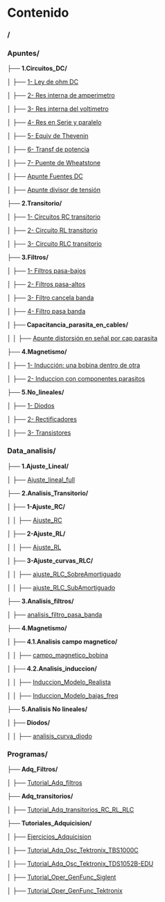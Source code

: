 # Contenido 


### /

### Apuntes/

**├── 1.Circuitos_DC/**

│   ├── [1- Ley de ohm DC](./Apuntes/1.Circuitos_DC/1-%20Ley%20de%20ohm%20DC.md)

│   ├── [2- Res interna de amperimetro](./Apuntes/1.Circuitos_DC/2-%20Res%20interna%20de%20amperimetro.md)

│   ├── [3- Res interna del voltimetro](./Apuntes/1.Circuitos_DC/3-%20Res%20interna%20del%20voltimetro.md)

│   ├── [4- Res en Serie y paralelo](./Apuntes/1.Circuitos_DC/4-%20Res%20en%20Serie%20y%20paralelo.md)

│   ├── [5- Equiv de Thevenin](./Apuntes/1.Circuitos_DC/5-%20Equiv%20de%20Thevenin.md)

│   ├── [6- Transf de potencia](./Apuntes/1.Circuitos_DC/6-%20Transf%20de%20potencia.md)

│   ├── [7- Puente de Wheatstone](./Apuntes/1.Circuitos_DC/7-%20Puente%20de%20Wheatstone.md)

│   ├── [Apunte Fuentes DC](./Apuntes/1.Circuitos_DC/Apunte%20Fuentes%20DC.md)

│   ├── [Apunte divisor de tensión](./Apuntes/1.Circuitos_DC/Apunte%20divisor%20de%20tensión.md)

**├── 2.Transitorio/**

│   ├── [1- Circuitos RC transitorio](./Apuntes/2.Transitorio/1-%20Circuitos%20RC%20transitorio.md)

│   ├── [2- Circuito RL transitorio](./Apuntes/2.Transitorio/2-%20Circuito%20RL%20transitorio.md)

│   ├── [3- Circuito RLC transitorio](./Apuntes/2.Transitorio/3-%20Circuito%20RLC%20transitorio.md)

**├── 3.Filtros/**

│   ├── [1- Filtros pasa-bajos](./Apuntes/3.Filtros/1-%20Filtros%20pasa-bajos.md)

│   ├── [2- Filtros pasa-altos](./Apuntes/3.Filtros/2-%20Filtros%20pasa-altos.md)

│   ├── [3- Filtro cancela banda](./Apuntes/3.Filtros/3-%20Filtro%20cancela%20banda.md)

│   ├── [4- Filtro pasa banda](./Apuntes/3.Filtros/4-%20Filtro%20pasa%20banda.md)

**│   ├── Capacitancia_parasita_en_cables/**

│   │   ├── [Apunte distorsión en señal por cap parasita](./Apuntes/3.Filtros/Capacitancia_parasita_en_cables/Apunte%20distorsión%20en%20señal%20por%20cap%20parasita.md)

**├── 4.Magnetismo/**

│   ├── [1- Inducción: una bobina dentro de otra](./Apuntes/4.Magnetismo/1-%20Inducción:%20una%20bobina%20dentro%20de%20otra.md)

│   ├── [2- Induccion con componentes parasitos](./Apuntes/4.Magnetismo/2-%20Induccion%20con%20componentes%20parasitos.md)

**├── 5.No_lineales/**

│   ├── [1- Diodos](./Apuntes/5.No_lineales/1-%20Diodos.md)

│   ├── [2- Rectificadores](./Apuntes/5.No_lineales/2-%20Rectificadores.md)

│   ├── [3- Transistores](./Apuntes/5.No_lineales/3-%20Transistores.md)

### Data_analisis/

**├── 1.Ajuste_Lineal/**

│   ├── [Ajuste_lineal_full](./Data_analisis/1.Ajuste_Lineal/Ajuste_lineal_full.ipynb)

**├── 2.Analisis_Transitorio/**

**│   ├── 1-Ajuste_RC/**

│   │   ├── [Ajuste_RC](./Data_analisis/2.Analisis_Transitorio/1-Ajuste_RC/Ajuste_RC.ipynb)

**│   ├── 2-Ajuste_RL/**

│   │   ├── [Ajuste_RL](./Data_analisis/2.Analisis_Transitorio/2-Ajuste_RL/Ajuste_RL.ipynb)

**│   ├── 3-Ajuste_curvas_RLC/**

│   │   ├── [ajuste_RLC_SobreAmortiguado](./Data_analisis/2.Analisis_Transitorio/3-Ajuste_curvas_RLC/ajuste_RLC_SobreAmortiguado.ipynb)

│   │   ├── [ajuste_RLC_SubAmortiguado](./Data_analisis/2.Analisis_Transitorio/3-Ajuste_curvas_RLC/ajuste_RLC_SubAmortiguado.ipynb)

**├── 3.Analisis_filtros/**

│   ├── [analisis_filtro_pasa_banda](./Data_analisis/3.Analisis_filtros/analisis_filtro_pasa_banda.ipynb)

**├── 4.Magnetismo/**

**│   ├── 4.1.Analisis campo magnetico/**

│   │   ├── [campo_magnetico_bobina](./Data_analisis/4.Magnetismo/4.1.Analisis%20campo%20magnetico/campo_magnetico_bobina.ipynb)

**│   ├── 4.2.Analisis_induccion/**

│   │   ├── [Induccion_Modelo_Realista](./Data_analisis/4.Magnetismo/4.2.Analisis_induccion/Induccion_Modelo_Realista.ipynb)

│   │   ├── [Induccion_Modelo_bajas_freq](./Data_analisis/4.Magnetismo/4.2.Analisis_induccion/Induccion_Modelo_bajas_freq.ipynb)

**├── 5.Analisis No lineales/**

**│   ├── Diodos/**

│   │   ├── [analisis_curva_diodo](./Data_analisis/5.Analisis%20No%20lineales/Diodos/analisis_curva_diodo.ipynb)

### Programas/

**├── Adq_Filtros/**

│   ├── [Tutorial_Adq_filtros](./Programas/Adq_Filtros/Tutorial_Adq_filtros.ipynb)

**├── Adq_transitorios/**

│   ├── [Tutorial_Adq_transitorios_RC_RL_RLC](./Programas/Adq_transitorios/Tutorial_Adq_transitorios_RC_RL_RLC.ipynb)

**├── Tutoriales_Adquicision/**

│   ├── [Ejercicios_Adquicision](./Programas/Tutoriales_Adquicision/Ejercicios_Adquicision.ipynb)

│   ├── [Tutorial_Adq_Osc_Tektronix_TBS1000C](./Programas/Tutoriales_Adquicision/Tutorial_Adq_Osc_Tektronix_TBS1000C.ipynb)

│   ├── [Tutorial_Adq_Osc_Tektronix_TDS1052B-EDU](./Programas/Tutoriales_Adquicision/Tutorial_Adq_Osc_Tektronix_TDS1052B-EDU.ipynb)

│   ├── [Tutorial_Oper_GenFunc_Siglent](./Programas/Tutoriales_Adquicision/Tutorial_Oper_GenFunc_Siglent.ipynb)

│   ├── [Tutorial_Oper_GenFunc_Tektronix](./Programas/Tutoriales_Adquicision/Tutorial_Oper_GenFunc_Tektronix.ipynb)

